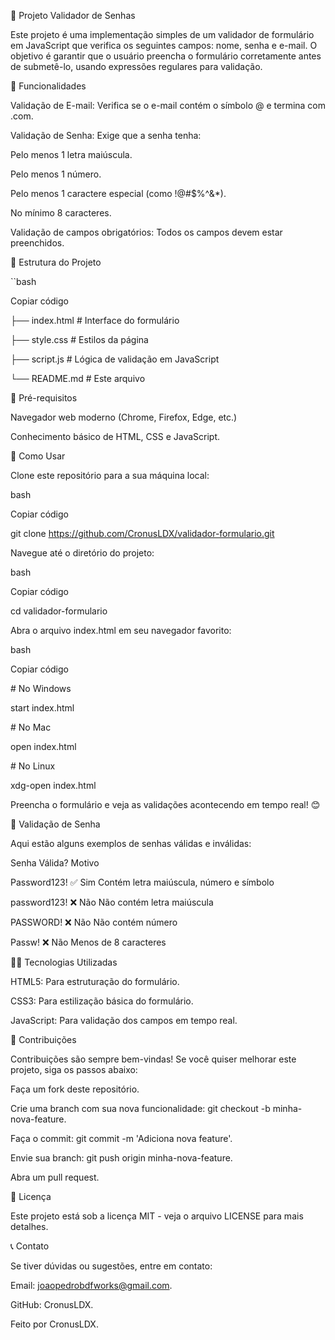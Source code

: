 🚀 Projeto Validador de Senhas

Este projeto é uma implementação simples de um validador de formulário em JavaScript que verifica os seguintes campos: nome, senha e e-mail. O objetivo é garantir que o usuário preencha o formulário corretamente antes de submetê-lo, usando expressões regulares para validação.

  

📝 Funcionalidades

Validação de E-mail: Verifica se o e-mail contém o símbolo @ e termina com .com.

Validação de Senha: Exige que a senha tenha:

Pelo menos 1 letra maiúscula.

Pelo menos 1 número.

Pelo menos 1 caractere especial (como !@#$%^&\*).

No mínimo 8 caracteres.

Validação de campos obrigatórios: Todos os campos devem estar preenchidos.

📂 Estrutura do Projeto

``bash

Copiar código

├── index.html      # Interface do formulário

├── style.css       # Estilos da página

├── script.js       # Lógica de validação em JavaScript

└── README.md       # Este arquivo

🚧 Pré-requisitos

Navegador web moderno (Chrome, Firefox, Edge, etc.)

Conhecimento básico de HTML, CSS e JavaScript.

📜 Como Usar

Clone este repositório para a sua máquina local:

bash

Copiar código

git clone https://github.com/CronusLDX/validador-formulario.git

Navegue até o diretório do projeto:

bash

Copiar código

cd validador-formulario

Abra o arquivo index.html em seu navegador favorito:

bash

Copiar código

\# No Windows

start index.html

  

\# No Mac

open index.html

  

\# No Linux

xdg-open index.html

Preencha o formulário e veja as validações acontecendo em tempo real! 😊

🎯 Validação de Senha

Aqui estão alguns exemplos de senhas válidas e inválidas:

  

Senha Válida? Motivo

Password123! ✅ Sim Contém letra maiúscula, número e símbolo

password123! ❌ Não Não contém letra maiúscula

PASSWORD! ❌ Não Não contém número

Passw! ❌ Não Menos de 8 caracteres

👨‍💻 Tecnologias Utilizadas

HTML5: Para estruturação do formulário.

CSS3: Para estilização básica do formulário.

JavaScript: Para validação dos campos em tempo real.

🤝 Contribuições

Contribuições são sempre bem-vindas! Se você quiser melhorar este projeto, siga os passos abaixo:

  

Faça um fork deste repositório.

Crie uma branch com sua nova funcionalidade: git checkout -b minha-nova-feature.

Faça o commit: git commit -m 'Adiciona nova feature'.

Envie sua branch: git push origin minha-nova-feature.

Abra um pull request.

📄 Licença

Este projeto está sob a licença MIT - veja o arquivo LICENSE para mais detalhes.

  

📞 Contato

Se tiver dúvidas ou sugestões, entre em contato:

  

Email: joaopedrobdfworks@gmail.com.

GitHub: CronusLDX.

Feito  por CronusLDX.
